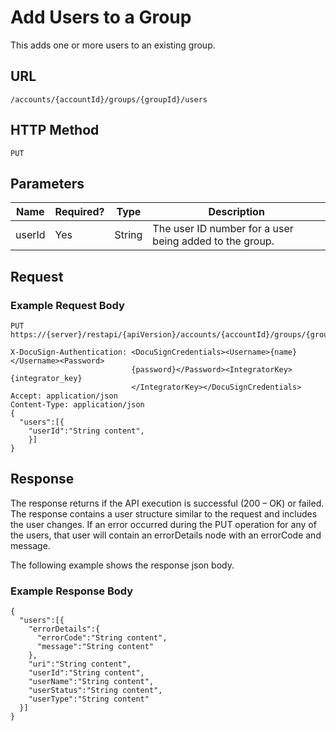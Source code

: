 # Add Users to a Group

This adds one or more users to an existing group.

## URL

    /accounts/{accountId}/groups/{groupId}/users

## HTTP Method

    PUT

## Parameters

|Name|Required?|Type|Description|
|----|---------|----|-----------|
|userId|Yes|String|The user ID number for a user being added to the group.|

## Request

### Example Request Body

    PUT https://{server}/restapi/{apiVersion}/accounts/{accountId}/groups/{groupId}/users
    
    X-DocuSign-Authentication: <DocuSignCredentials><Username>{name}</Username><Password>
                               {password}</Password><IntegratorKey>{integrator_key}
                               </IntegratorKey></DocuSignCredentials>
    Accept: application/json
    Content-Type: application/json
    {
      "users":[{
        "userId":"String content",
        }]
    }

## Response

The response returns if the API execution is successful (200 – OK) or failed. The response contains a user structure similar to the request and includes the user changes. If an error occurred during the PUT operation for any of the users, that user will contain an errorDetails node with an errorCode and message.

The following example shows the response json body.

### Example Response Body

    {
      "users":[{
        "errorDetails":{
          "errorCode":"String content",
          "message":"String content"
        },
        "uri":"String content",
        "userId":"String content",
        "userName":"String content",
        "userStatus":"String content",
        "userType":"String content"
      }]
    }
